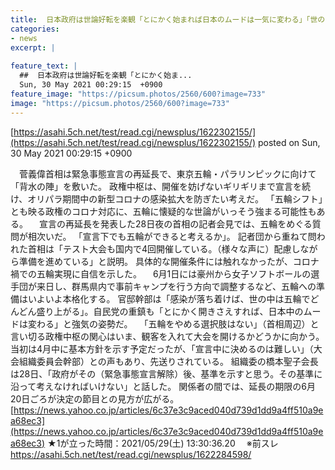 ```yaml
---
title:  日本政府は世論好転を楽観「とにかく始まれば日本のムードは一気に変わる」「世の中は五輪でどんどん盛り上がる」 ★6  
categories:
- news
excerpt: |
  
feature_text: |
  ##  日本政府は世論好転を楽観「とにかく始ま...
  Sun, 30 May 2021 00:29:15  +0900
feature_image: "https://picsum.photos/2560/600?image=733"
image: "https://picsum.photos/2560/600?image=733"
---
```


[https://asahi.5ch.net/test/read.cgi/newsplus/1622302155/](https://asahi.5ch.net/test/read.cgi/newsplus/1622302155/)
posted on Sun, 30 May 2021 00:29:15  +0900

<!--more-->

　菅義偉首相は緊急事態宣言の再延長で、東京五輪・パラリンピックに向けて「背水の陣」を敷いた。 政権中枢は、開催を妨げないギリギリまで宣言を続け、オリパラ期間中の新型コロナの感染拡大を防ぎたい考えだ。 「五輪シフト」とも映る政権のコロナ対応に、五輪に懐疑的な世論がいっそう強まる可能性もある。 　宣言の再延長を発表した28日夜の首相の記者会見では、五輪をめぐる質問が相次いだ。 「宣言下でも五輪ができると考えるか」。 記者団から重ねて問われた首相は「テスト大会も国内で4回開催している。（様々な声に）配慮しながら準備を進めている」と説明。 具体的な開催条件には触れなかったが、コロナ禍での五輪実現に自信を示した。 　6月1日には豪州から女子ソフトボールの選手団が来日し、群馬県内で事前キャンプを行う方向で調整するなど、五輪への準備はいよいよ本格化する。 官邸幹部は「感染が落ち着けば、世の中は五輪でどんどん盛り上がる」。自民党の重鎮も「とにかく開きさえすれば、日本中のムードは変わる」と強気の姿勢だ。 　「五輪をやめる選択肢はない」（首相周辺）と言い切る政権中枢の関心はいま、観客を入れて大会を開けるかどうかに向かう。 当初は4月中に基本方針を示す予定だったが、「宣言中に決めるのは難しい」（大会組織委員会幹部）との声もあり、先送りされている。 組織委の橋本聖子会長は28日、「政府がその（緊急事態宣言解除）後、基準を示すと思う。その基準に沿って考えなければいけない」と話した。 関係者の間では、延長の期限の6月20日ごろが決定の節目との見方が広がる。 [https://news.yahoo.co.jp/articles/6c37e3c9aced040d739d1dd9a4ff510a9ea68ec3](https://news.yahoo.co.jp/articles/6c37e3c9aced040d739d1dd9a4ff510a9ea68ec3) ★1が立った時間：2021/05/29(土) 13:30:36.20　 ※前スレ https://asahi.5ch.net/test/read.cgi/newsplus/1622284598/
